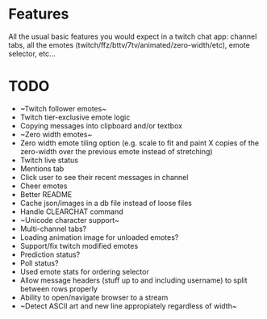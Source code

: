 # Features

All the usual basic features you would expect in a twitch chat app: channel tabs, all the emotes (twitch/ffz/bttv/7tv/animated/zero-width/etc), emote selector, etc...

# TODO

- ~Twitch follower emotes~
- Twitch tier-exclusive emote logic
- Copying messages into clipboard and/or textbox
- ~Zero width emotes~
- Zero width emote tiling option (e.g. scale to fit and paint X copies of the zero-width over the previous emote instead of stretching)
- Twitch live status
- Mentions tab
- Click user to see their recent messages in channel
- Cheer emotes
- Better README
- Cache json/images in a db file instead of loose files
- Handle CLEARCHAT command
- ~Unicode character support~
- Multi-channel tabs?
- Loading animation image for unloaded emotes?
- Support/fix twitch modified emotes
- Prediction status?
- Poll status?
- Used emote stats for ordering selector
- Allow message headers (stuff up to and including username) to split between rows properly
- Ability to open/navigate browser to a stream
- ~Detect ASCII art and new line appropiately regardless of width~